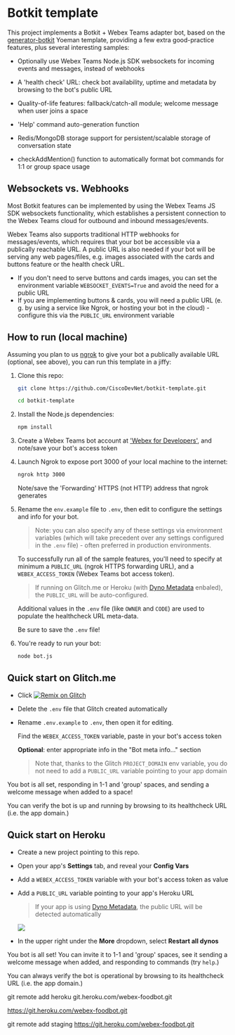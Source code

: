# Botkit template

This project implements a Botkit + Webex Teams adapter bot, based on the [generator-botkit](https://www.npmjs.com/package/generator-botkit) Yoeman template, providing a few extra good-practice features, plus several interesting samples:

- Optionally use Webex Teams Node.js SDK websockets for incoming events and messages, instead of webhooks

- A 'health check' URL: check bot availability, uptime and metadata by browsing to the bot's public URL

- Quality-of-life features: fallback/catch-all module; welcome message when user joins a space

- 'Help' command auto-generation function

- Redis/MongoDB storage support for persistent/scalable storage of conversation state

- checkAddMention() function to automatically format bot commands for 1:1 or group space usage

## Websockets vs. Webhooks

Most Botkit features can be implemented by using the Webex Teams JS SDK websockets functionality, which establishes a persistent connection to the Webex Teams cloud for outbound and inbound messages/events.

Webex Teams also supports traditional HTTP webhooks for messages/events, which requires that your bot be accessible via a publically reachable URL.  A public URL is also needed if your bot will be serving any web pages/files, e.g. images associated with the cards and buttons feature or the health check URL.

- If you don't need to serve buttons and cards images, you can set the environment variable `WEBSOCKET_EVENTS=True` and avoid the need for a public URL
- If you are implementing buttons & cards, you will need a public URL (e. g. by using a service like Ngrok, or hosting your bot in the cloud) - configure this via the `PUBLIC_URL` environment variable 

## How to run (local machine)

Assuming you plan to us [ngrok](https://ngrok.com) to give your bot a publically available URL (optional, see above), you can run this template in a jiffy:

1. Clone this repo:

    ```sh
    git clone https://github.com/CiscoDevNet/botkit-template.git

    cd botkit-template
    ```

1. Install the Node.js dependencies:

    ```sh
    npm install
    ```

1. Create a Webex Teams bot account at ['Webex for Developers'](https://developer.webex.com/my-apps/new/bot), and note/save your bot's access token

1. Launch Ngrok to expose port 3000 of your local machine to the internet:

    ```sh
    ngrok http 3000
    ```

    Note/save the 'Forwarding' HTTPS (not HTTP) address that ngrok generates

1. Rename the `env.example` file to `.env`, then edit to configure the settings and info for your bot.

    >Note: you can also specify any of these settings via environment variables (which will take precedent over any settings configured in the `.env` file) - often preferred in production environments.

    To successfully run all of the sample features, you'll need to specify at minimum a `PUBLIC_URL` (ngrok HTTPS forwarding URL), and a `WEBEX_ACCESS_TOKEN` (Webex Teams bot access token).

    >If running on Glitch.me or Heroku (with [Dyno Metadata](https://devcenter.heroku.com/articles/dyno-metadata) enbaled), the `PUBLIC_URL` will be auto-configured.

    Additional values in the `.env` file (like `OWNER` and `CODE`) are used to populate the healthcheck URL meta-data.

    Be sure to save the `.env` file!

1. You're ready to run your bot:

    ```sh
    node bot.js
    ```

## Quick start on Glitch.me

* Click [![Remix on Glitch](https://cdn.glitch.com/2703baf2-b643-4da7-ab91-7ee2a2d00b5b%2Fremix-button.svg)](https://glitch.com/edit/#!/import/github/CiscoDevNet/botkit-template)

* Delete the `.env` file that Glitch created automatically

* Rename `.env.example` to `.env`, then open it for editing.

    Find the `WEBEX_ACCESS_TOKEN` variable, paste in your bot's access token

    **Optional**: enter appropriate info in the "Bot meta info..." section

    >Note that, thanks to the Glitch `PROJECT_DOMAIN` env variable, you do not need to add a `PUBLIC_URL` variable pointing to your app domain

You bot is all set, responding in 1-1 and 'group' spaces, and sending a welcome message when added to a space!

You can verify the bot is up and running by browsing to its healthcheck URL (i.e. the app domain.)

## Quick start on Heroku

* Create a new project pointing to this repo.

* Open your app's **Settings** tab, and reveal your **Config Vars**

* Add a `WEBEX_ACCESS_TOKEN` variable with your bot's access token as value

* Add a `PUBLIC_URL` variable pointing to your app's Heroku URL

    >If your app is using [Dyno Metadata](https://devcenter.heroku.com/articles/dyno-metadata), the public URL will be detected automatically

    ![](assets/images/heroku_config-variables.png)

* In the upper right under the **More** dropdown, select **Restart all dynos**    

You bot is all set!  You can invite it to 1-1 and 'group' spaces, see it sending a welcome message when added, and responding to commands (try `help`.)

You can always verify the bot is operational by browsing to its healthcheck URL (i.e. the app domain.)


git remote add heroku git.heroku.com/webex-foodbot.git

https://git.heroku.com/webex-foodbot.git

 git remote add staging https://git.heroku.com/webex-foodbot.git